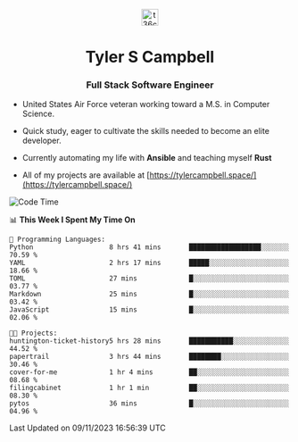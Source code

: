 <p align="center">
<a href="https://www.linkedin.com/in/t36campbell" target="blank"><img align="center" src="https://ik.imagekit.io/t36campbell/Portfolio/linkedin.png.original_m8bbGgPh6.png" alt="t36campbell" height="30" width="30" /></a>
</p>
<h1 align="center">Tyler S Campbell</h1>
<h3 align="center">Full Stack Software Engineer</h3>

* United States Air Force veteran working toward a M.S. in Computer Science.

* Quick study, eager to cultivate the skills needed to become an elite developer.

* Currently automating my life with **Ansible** and teaching myself **Rust**

* All of my projects are available at [https://tylercampbell.space/](https://tylercampbell.space/)

<!--START_SECTION:waka-->
![Code Time](http://img.shields.io/badge/Code%20Time-2%2C972%20hrs%2030%20mins-blue)

📊 **This Week I Spent My Time On** 

```text
💬 Programming Languages: 
Python                   8 hrs 41 mins       ██████████████████░░░░░░░   70.59 % 
YAML                     2 hrs 17 mins       █████░░░░░░░░░░░░░░░░░░░░   18.66 % 
TOML                     27 mins             █░░░░░░░░░░░░░░░░░░░░░░░░   03.77 % 
Markdown                 25 mins             █░░░░░░░░░░░░░░░░░░░░░░░░   03.42 % 
JavaScript               15 mins             █░░░░░░░░░░░░░░░░░░░░░░░░   02.06 % 

🐱‍💻 Projects: 
huntington-ticket-history5 hrs 28 mins       ███████████░░░░░░░░░░░░░░   44.52 % 
papertrail               3 hrs 44 mins       ████████░░░░░░░░░░░░░░░░░   30.46 % 
cover-for-me             1 hr 4 mins         ██░░░░░░░░░░░░░░░░░░░░░░░   08.68 % 
filingcabinet            1 hr 1 min          ██░░░░░░░░░░░░░░░░░░░░░░░   08.30 % 
pytos                    36 mins             █░░░░░░░░░░░░░░░░░░░░░░░░   04.96 % 
```


 Last Updated on 09/11/2023 16:56:39 UTC
<!--END_SECTION:waka-->
